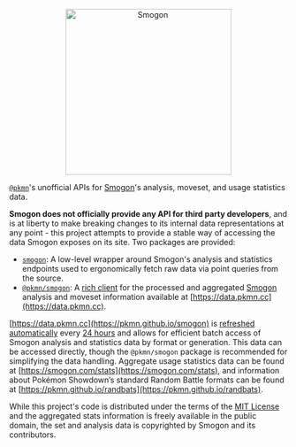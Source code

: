 <p align="center">
  <a href="https://www.smogon.com/">
    <img alt="Smogon" height="300" src="https://www.smogon.com/media/zracknel-beta.svg.m.1" />
  </a>
</p>

[`@pkmn`](https://pkmn.cc/@pkmn/)'s unofficial APIs for [Smogon](https://smogon.com)'s analysis,
moveset, and usage statistics data.

**Smogon does not officially provide any API for third party developers**, and is at liberty to make
breaking changes to its internal data representations at any point - this project attempts to
provide a stable way of accessing the data Smogon exposes on its site. Two packages are provided:

- [`smogon`](https://github.com/pkmn/smogon/tree/master/smogon): A low-level wrapper around Smogon's
  analysis and statistics endpoints used to ergonomically fetch raw data via point queries from the
  source.
- [`@pkmn/smogon`](https://github.com/pkmn/smogon/tree/master/pkmn): A [rich
  client](https://en.wikipedia.org/wiki/Rich_client) for the processed and aggregated
  [Smogon](https://smogon.com) analysis and moveset information available at
  [https://data.pkmn.cc](https://data.pkmn.cc).

[https://data.pkmn.cc](https://pkmn.github.io/smogon) is [refreshed
automatically](https://simonwillison.net/2020/Oct/9/git-scraping/) every [24
hours](https://github.com/pkmn/smogon/tree/master/.github/workflows/update.yml) and allows for
efficient batch access of Smogon analysis and statistics data by format or generation. This data can
be accessed directly, though the `@pkmn/smogon` package is recommended for simplifying the data
handling. Aggregate usage statistics data can be found at
[https://smogon.com/stats](https://smogon.com/stats), and information about Pokémon Showdown’s
standard Random Battle formats can be found at
[https://pkmn.github.io/randbats](https://pkmn.github.io/randbats).

While this project's code is distributed under the terms of the [MIT
License](https://github.com/pkmn/smogon/tree/master/LICENSE) and the aggregated stats information is
freely available in the public domain, the set and analysis data is copyrighted by Smogon and its
contributors.
